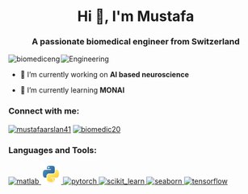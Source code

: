 
<h1 align="center">Hi 👋, I'm Mustafa</h1>
<h3 align="center">A passionate biomedical engineer from Switzerland</h3>
<img align="right" alt="Engineering" width="400" src="https://vescosolutions.com/wp-content/uploads/2018/03/Service-Icon_Contract-Manufacturing-Engineering-Animated.gif">


<p align="left"> <img src="https://komarev.com/ghpvc/?username=biomediceng&label=Profile%20views&color=0e75b6&style=flat" alt="biomediceng" /> </p>

- 🔭 I’m currently working on **AI based neuroscience**

- 🌱 I’m currently learning **MONAI**

<h3 align="left">Connect with me:</h3>
<p align="left">
<a href="https://linkedin.com/in/mustafaarslan41" target="blank"><img align="center" src="https://raw.githubusercontent.com/rahuldkjain/github-profile-readme-generator/master/src/images/icons/Social/linked-in-alt.svg" alt="mustafaarslan41" height="30" width="40" /></a>
<a href="https://kaggle.com/biomedic20" target="blank"><img align="center" src="https://raw.githubusercontent.com/rahuldkjain/github-profile-readme-generator/master/src/images/icons/Social/kaggle.svg" alt="biomedic20" height="30" width="40" /></a>
</p>

<h3 align="left">Languages and Tools:</h3>
<p align="left"> <a href="https://www.mathworks.com/" target="_blank" rel="noreferrer"> <img src="https://upload.wikimedia.org/wikipedia/commons/2/21/Matlab_Logo.png" alt="matlab" width="40" height="40"/> </a> <a href="https://www.python.org" target="_blank" rel="noreferrer"> <img src="https://raw.githubusercontent.com/devicons/devicon/master/icons/python/python-original.svg" alt="python" width="40" height="40"/> </a> <a href="https://pytorch.org/" target="_blank" rel="noreferrer"> <img src="https://www.vectorlogo.zone/logos/pytorch/pytorch-icon.svg" alt="pytorch" width="40" height="40"/> </a> <a href="https://scikit-learn.org/" target="_blank" rel="noreferrer"> <img src="https://upload.wikimedia.org/wikipedia/commons/0/05/Scikit_learn_logo_small.svg" alt="scikit_learn" width="40" height="40"/> </a> <a href="https://seaborn.pydata.org/" target="_blank" rel="noreferrer"> <img src="https://seaborn.pydata.org/_images/logo-mark-lightbg.svg" alt="seaborn" width="40" height="40"/> </a> <a href="https://www.tensorflow.org" target="_blank" rel="noreferrer"> <img src="https://www.vectorlogo.zone/logos/tensorflow/tensorflow-icon.svg" alt="tensorflow" width="40" height="40"/> </a> </p>

